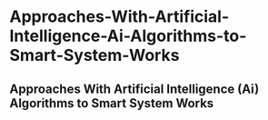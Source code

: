 # Approaches-With-Artificial-Intelligence-Ai-Algorithms-to-Smart-System-Works

## Approaches With Artificial Intelligence (Ai) Algorithms to Smart System Works


